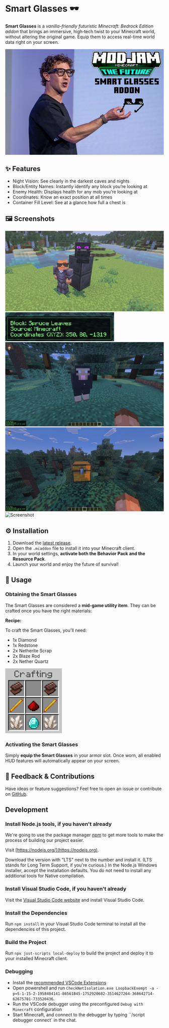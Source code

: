 # Smart Glasses 🕶️

**Smart Glasses** is a _vanilla-friendly futuristic Minecraft: Bedrock Edition addon_ that brings an immersive, high‑tech twist to your Minecraft world, without altering the original game. Equip them to access real-time world data right on your screen.

![ModJam Banner](https://github.com/Phalcode/minecraft-smart-glasses/blob/master/img/modjam.png?raw=true)

## ✨ Features

- Night Vision: See clearly in the darkest caves and nights
- Block/Entity Names: Instantly identify any block you’re looking at
- Enemy Health: Displays health for any mob you’re looking at
- Coordinates: Know an exact position at all times
- Container Fill Level: See at a glance how full a chest is

## 🖼️ Screenshots

![Screenshot](https://github.com/Phalcode/minecraft-smart-glasses/blob/master/img/screenshot_1.png?raw=true)
![Screenshot](https://github.com/Phalcode/minecraft-smart-glasses/blob/master/img/screenshot_2.png?raw=true)
![Screenshot](https://github.com/Phalcode/minecraft-smart-glasses/blob/master/img/screenshot_3.png?raw=true)
![Screenshot](https://github.com/Phalcode/minecraft-smart-glasses/blob/master/img/screenshot_4.png?raw=true)
![Screenshot](https://github.com/Phalcode/minecraft-smart-glasses/blob/master/img/screenshot_5.png?raw=true)

## ⚙️ Installation

1. Download the [latest release](https://github.com/Phalcode/minecraft-smart-glasses/releases/latest).
2. Open the `.mcaddon` file to install it into your Minecraft client.
3. In your world settings, **activate both the Behavior Pack and the Resource Pack**.
4. Launch your world and enjoy the future of survival!

## 🧠 Usage

### Obtaining the Smart Glasses

The Smart Glasses are considered a **mid‑game utility item**.
They can be crafted once you have the right materials:

**Recipe:**

To craft the Smart Glasses, you'll need:

- 1x Diamond
- 1x Redstone
- 2x Netherite Scrap
- 2x Blaze Rod
- 2x Nether Quartz

![Recipe](https://github.com/Phalcode/minecraft-smart-glasses/blob/master/img/recipe.png?raw=true)

### Activating the Smart Glasses

Simply **equip the Smart Glasses** in your armor slot.
Once worn, all enabled HUD features will automatically appear on your screen.

## 💬 Feedback & Contributions

Have ideas or feature suggestions?
Feel free to open an issue or contribute on [GitHub](https://github.com/Phalcode/minecraft-smart-glasses).

## Development

### Install Node.js tools, if you haven't already

We're going to use the package manager [npm](https://www.npmjs.com/package/npm) to get more tools to make the process of building our project easier.

Visit [https://nodejs.org/](https://nodejs.org).

Download the version with "LTS" next to the number and install it. (LTS stands for Long Term Support, if you're curious.) In the Node.js Windows installer, accept the installation defaults. You do not need to install any additional tools for Native compilation.

### Install Visual Studio Code, if you haven't already

Visit the [Visual Studio Code website](https://code.visualstudio.com) and install Visual Studio Code.

### Install the Dependencies

Run `npm install` in your Visual Studio Code terminal to install all the dependencies of this project.

### Build the Project

Run `npx just-scripts local-deploy` to build the project and deploy it to your installed Minecraft client.

### Debugging

- Install the [recommended VSCode Extensions](.vscode/extensions.json)
- Open powershell and run `CheckNetIsolation.exe LoopbackExempt -a -p=S-1-15-2-1958404141-86561845-1752920682-3514627264-368642714-62675701-733520436`.
- Run the VSCode debugger using the preconfigured `Debug with Minecraft` configuration
- Start Minecraft, and connect to the debugger by typing ``/script debugger connect` in the chat.
